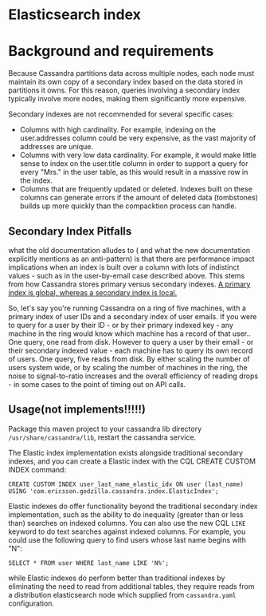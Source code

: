 Elasticsearch index
========

# Background and requirements

Because Cassandra partitions data across multiple nodes, each node must maintain its own copy of a secondary index based on the data stored in partitions it owns. For this reason, queries involving a secondary index typically involve more nodes, making them significantly more expensive.

Secondary indexes are not recommended for several specific cases:

- Columns with high cardinality. For example, indexing on the user.addresses column could be very expensive, as the vast majority of addresses are unique.
- Columns with very low data cardinality. For example, it would make little sense to index on the user.title column in order to support a query for every "Mrs." in the user table, as this would result in a massive row in the index.
- Columns that are frequently updated or deleted. Indexes built on these columns can generate errors if the amount of deleted data (tombstones) builds up more quickly than the compacktion process can handle.

## Secondary Index Pitfalls

what the old documentation alludes to ( and what the new documentation explicitly mentions as an anti-pattern) is that there are performance impact implications when an index is built over a column with lots of indistinct values - such as in the user-by-email case described above. This stems from how Cassandra stores primary versus secondary indexes. [A primary index is global, whereas a secondary index is local.](http://www.datastax.com/documentation/cassandra/2.1/cassandra/planning/architecturePlanningAntiPatterns_c.html)

So, let's say you're running Cassandra on a ring of five machines, with a primary index of user IDs and a secondary index of user emails. If you were to query for a user by their ID - or by their primary indexed key - any machine in the ring would know which machine has a record of that user.. One query, one read from disk. However to query a user by their email - or their secondary indexed value - each machine has to query its own record of users. One query, five reads from disk. By either scaling the number of users system wide, or by scaling the number of machines in the ring, the noise to signal-to-ratio increases and the overall efficiency of reading drops - in some cases to the point of timing out on API calls.

## Usage(not implements!!!!!)

Package this maven project to your cassandra lib directory `/usr/share/cassandra/lib`, restart the cassandra service.

The Elastic index implementation exists alongside traditional secondary indexes, and you can create a Elastic index with the CQL CREATE CUSTOM INDEX command:

```cql
CREATE CUSTOM INDEX user_last_name_elastic_idx ON user (last_name) USING 'com.ericsson.godzilla.cassandra.index.ElasticIndex';
```

Elastic indexes do offer functionality beyond the traditional secondary index implementation, such as the ability to do inequality (greater than or less than) searches on indexed columns. You can also use the new CQL `LIKE` keyword to do text searches against indexed columns. For example, you could use the following query to find users whose last name begins with "N":

```cql
SELECT * FROM user WHERE last_name LIKE 'N%';
```

while Elastic indexes do perform better than traditional indexes by eliminating the need to read from additional tables, they require reads from a distribution elasticsearch node which supplied from `cassandra.yaml` configuration.


